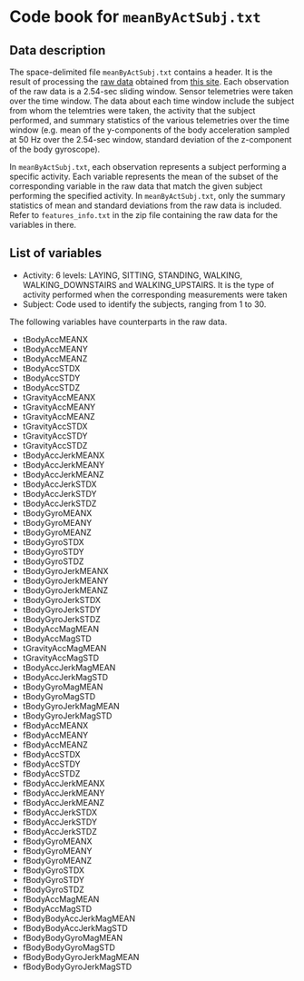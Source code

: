 # Code book for `meanByActSubj.txt` 

## Data description

The space-delimited file `meanByActSubj.txt` contains a header. It is the result of processing the [raw data](https://d396qusza40orc.cloudfront.net/getdata%2Fprojectfiles%2FUCI%20HAR%20Dataset.zip) obtained from [this site](http://archive.ics.uci.edu/ml/datasets/Human+Activity+Recognition+Using+Smartphones). Each observation of the raw data is a 2.54-sec sliding window. Sensor telemetries were taken over the time window. The data about each time window include the subject from whom the telemtries were taken, the activity that the subject performed, and summary statistics of the various telemetries over the time window (e.g. mean of the y-components of the body acceleration sampled at 50 Hz over the 2.54-sec window, standard deviation of the z-component of the body gyroscope).

In `meanByActSubj.txt`, each observation represents a subject performing a specific activity. Each variable represents the mean of the subset of the corresponding variable in the raw data that match the given subject performing the specified activity. In `meanByActSubj.txt`, only the summary statistics of mean and standard deviations from the raw data is included. Refer to `features_info.txt` in the zip file containing the raw data for the variables in there. 

## List of variables
* Activity: 6 levels: LAYING, SITTING, STANDING, WALKING, WALKING_DOWNSTAIRS and WALKING_UPSTAIRS. It is the type of activity performed when the corresponding measurements were taken
* Subject: Code used to identify the subjects, ranging from 1 to 30.

The following variables have counterparts in the raw data.

* tBodyAccMEANX
* tBodyAccMEANY
* tBodyAccMEANZ
* tBodyAccSTDX
* tBodyAccSTDY
* tBodyAccSTDZ
* tGravityAccMEANX
* tGravityAccMEANY
* tGravityAccMEANZ
* tGravityAccSTDX
* tGravityAccSTDY
* tGravityAccSTDZ
* tBodyAccJerkMEANX
* tBodyAccJerkMEANY
* tBodyAccJerkMEANZ
* tBodyAccJerkSTDX
* tBodyAccJerkSTDY
* tBodyAccJerkSTDZ
* tBodyGyroMEANX
* tBodyGyroMEANY
* tBodyGyroMEANZ
* tBodyGyroSTDX
* tBodyGyroSTDY
* tBodyGyroSTDZ
* tBodyGyroJerkMEANX
* tBodyGyroJerkMEANY
* tBodyGyroJerkMEANZ
* tBodyGyroJerkSTDX
* tBodyGyroJerkSTDY
* tBodyGyroJerkSTDZ
* tBodyAccMagMEAN
* tBodyAccMagSTD
* tGravityAccMagMEAN
* tGravityAccMagSTD
* tBodyAccJerkMagMEAN
* tBodyAccJerkMagSTD
* tBodyGyroMagMEAN
* tBodyGyroMagSTD
* tBodyGyroJerkMagMEAN
* tBodyGyroJerkMagSTD
* fBodyAccMEANX
* fBodyAccMEANY
* fBodyAccMEANZ
* fBodyAccSTDX
* fBodyAccSTDY
* fBodyAccSTDZ
* fBodyAccJerkMEANX
* fBodyAccJerkMEANY
* fBodyAccJerkMEANZ
* fBodyAccJerkSTDX
* fBodyAccJerkSTDY
* fBodyAccJerkSTDZ
* fBodyGyroMEANX
* fBodyGyroMEANY
* fBodyGyroMEANZ
* fBodyGyroSTDX
* fBodyGyroSTDY
* fBodyGyroSTDZ
* fBodyAccMagMEAN
* fBodyAccMagSTD
* fBodyBodyAccJerkMagMEAN
* fBodyBodyAccJerkMagSTD
* fBodyBodyGyroMagMEAN
* fBodyBodyGyroMagSTD
* fBodyBodyGyroJerkMagMEAN
* fBodyBodyGyroJerkMagSTD
